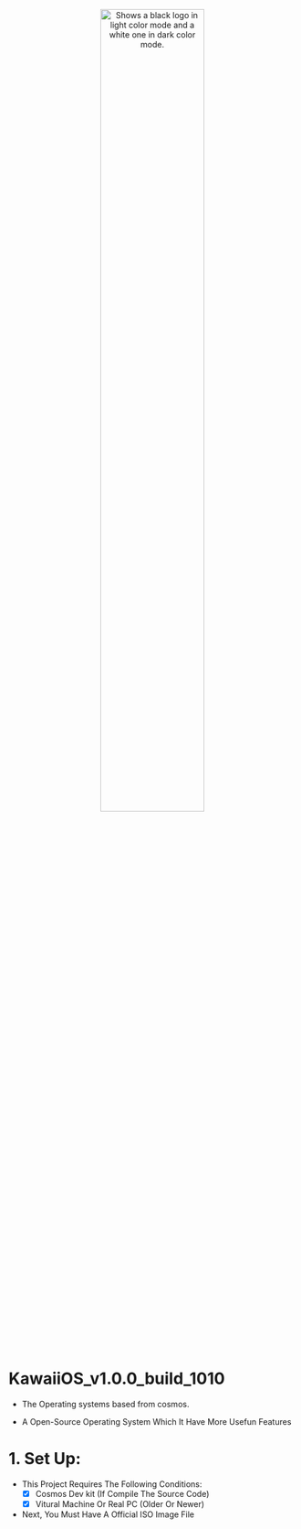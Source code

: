 <p align="center">
  <picture>
    <source media="(prefers-color-scheme: dark)" srcset="https://kawaiiproject.neocities.org/Contents/contents2.png" style="border-radius=15px;">
    <source media="(prefers-color-scheme: light)" srcset="https://kawaiiproject.neocities.org/Contents/contents2.png" style="border-radius=15px;">
    <img width=60% alt="Shows a black logo in light color mode and a white one in dark color mode." src="https://kawaiiproject.neocities.org/Contents/contents2.png" style="border-radius=15px;">
  </picture>
</p> 

# KawaiiOS_v1.0.0_build_1010
- The Operating systems based from cosmos.

- A Open-Source Operating System Which It Have More Usefun Features 

# 1. Set Up:
- This Project Requires The Following Conditions:
  - [x] Cosmos Dev kit (If Compile The Source Code)
  - [x] Vitural Machine Or Real PC (Older Or Newer)
- Next, You Must Have A Official ISO Image File
